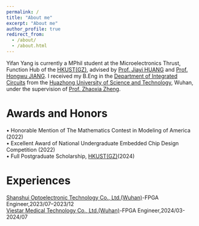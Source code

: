 ```yaml
---
permalink: /
title: "About me"
excerpt: "About me"
author_profile: true
redirect_from: 
  - /about/
  - /about.html
---
```

Yifan Yang is currently a MPhil student at the Microelectronics Thrust, Function Hub of the [HKUST(GZ)](https://www.hkust-gz.edu.cn/zh/?variant=zh-cn), advised by [Prof. Jiayi HUANG](https://jyhuang91.github.io/) and [Prof. Hongwu JIANG](https://hongwujiang.github.io/). I received my B.Eng in the [Department of Integrated Circuits](https://ic.hust.edu.cn/index.htm) from the [Huazhong University of Science and Technology](https://www.hust.edu.cn/), Wuhan, under the supervision of [Prof. Zhaoxia Zheng](https://ic.hust.edu.cn/info/1267/2285.htm).

Awards and Honors
======
 • Honorable Mention of The Mathematics Contest in Modeling of America (2022)<br />
 • Excellent Award of National Undergraduate Embedded Chip Design Competition (2022)<br />
 • Full Postgraduate Scholarship, [HKUST(GZ)](https://www.hkust-gz.edu.cn/zh/?variant=zh-cn)(2024)

Experiences
======
[Shanshui Optoelectronic Technology Co., Ltd.(Wuhan)](http://www.ssdx.com.cn/)-FPGA Engineer,2023/07–2023/12<br />
[Viestar Medical Technology Co., Ltd.(Wuhan)](https://www.biopsee.cn/)-FPGA Engineer,2024/03-2024/07




